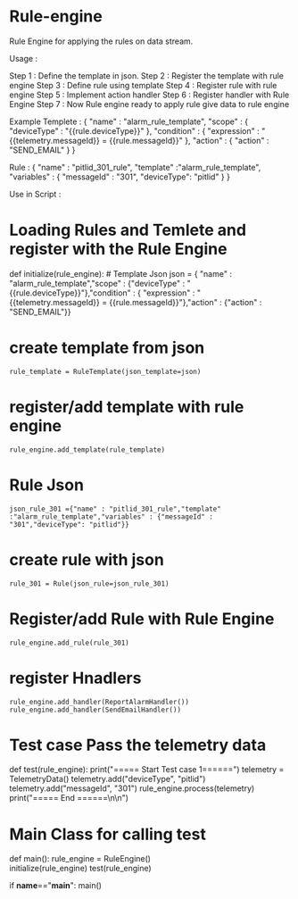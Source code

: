 # Rule-engine
Rule Engine for applying the rules on data stream.

Usage :

Step 1 : Define the template in json.
Step 2 : Register the template with rule engine
Step 3 : Define rule using template
Step 4 : Register rule with rule engine
Step 5 : Implement action handler
Step 6 : Register handler with Rule Engine
Step 7 : Now Rule engine ready to apply rule give data to rule engine 

Example
Templete :
    { 
        "name" : "alarm_rule_template",
        "scope" : {
                "deviceType" : "{{rule.deviceType}}"
        },
        "condition" : { 
             "expression" :  "{{telemetry.messageId}} = {{rule.messageId}}"
        },
        "action" : {
            "action" :  "SEND_EMAIL"
        }
    }

Rule :
    {
        "name" : "pitlid_301_rule",
        "template" :"alarm_rule_template",
        "variables" : {
            "messageId" : "301",
            "deviceType": "pitlid"
        }
}


Use in Script :

# Loading Rules and Temlete and register with the Rule Engine
def initialize(rule_engine):
    # Template Json
    json = { "name" : "alarm_rule_template","scope" : {"deviceType" : "{{rule.deviceType}}"},"condition" : { "expression" :  "{{telemetry.messageId}} = {{rule.messageId}}"},"action" : {"action" :  "SEND_EMAIL"}}
    
# create template from json
    rule_template = RuleTemplate(json_template=json)
    
# register/add template with rule engine
    rule_engine.add_template(rule_template)
    
# Rule Json
    json_rule_301 ={"name" : "pitlid_301_rule","template" :"alarm_rule_template","variables" : {"messageId" : "301","deviceType": "pitlid"}}
    
# create rule with json
    rule_301 = Rule(json_rule=json_rule_301)
    
# Register/add Rule with Rule Engine
    rule_engine.add_rule(rule_301)

# register Hnadlers
    rule_engine.add_handler(ReportAlarmHandler())
    rule_engine.add_handler(SendEmailHandler())    

# Test case Pass the telemetry data
def test(rule_engine):
    print("===== Start Test case 1======")
    telemetry = TelemetryData()
    telemetry.add("deviceType", "pitlid")
    telemetry.add("messageId", "301")
    rule_engine.process(telemetry)
    print("===== End ======\n\n")

# Main Class for calling test
def main():
     rule_engine = RuleEngine()    
     initialize(rule_engine)
     test(rule_engine)

if __name__=="__main__":
    main()

